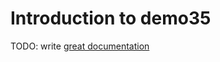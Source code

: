 # Introduction to demo35

TODO: write [great documentation](http://jacobian.org/writing/what-to-write/)
